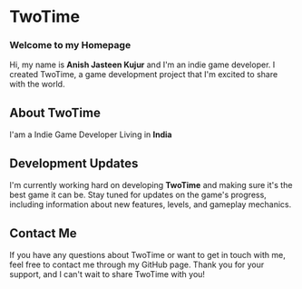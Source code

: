 # TwoTime
### Welcome to my Homepage

Hi, my name is **Anish Jasteen Kujur** and I'm an indie game developer. I created TwoTime, a game development project that I'm excited to share with the world.

## About TwoTime

I'am a Indie Game Developer Living in **India**

## Development Updates

I'm currently working hard on developing **TwoTime** and making sure it's the best game it can be. Stay tuned for updates on the game's progress, including information about new features, levels, and gameplay mechanics.

## Contact Me

If you have any questions about TwoTime or want to get in touch with me, feel free to contact me through my GitHub page. Thank you for your support, and I can't wait to share TwoTime with you!
